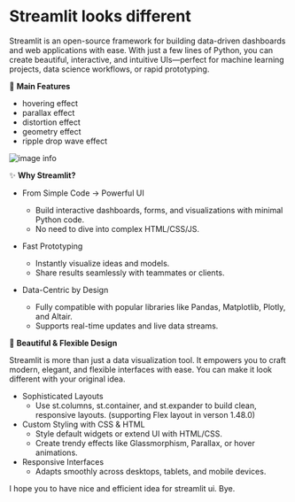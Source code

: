# Streamlit looks different


Streamlit is an open-source framework for building data-driven dashboards and web applications with ease. With just a few lines of Python, you can create beautiful, interactive, and intuitive UIs—perfect for machine learning projects, data science workflows, or rapid prototyping.

🐬 **Main Features**
- hovering effect
- parallax effect
- distortion effect
- geometry effect
- ripple drop wave effect

![image info](./images/looks_different.gif)

✨ **Why Streamlit?**

- From Simple Code → Powerful UI
   - Build interactive dashboards, forms, and visualizations with minimal Python code.
   - No need to dive into complex HTML/CSS/JS.

- Fast Prototyping
   - Instantly visualize ideas and models.
   - Share results seamlessly with teammates or clients.

- Data-Centric by Design
   - Fully compatible with popular libraries like Pandas, Matplotlib, Plotly, and Altair.
   - Supports real-time updates and live data streams.

🎨 **Beautiful & Flexible Design**

Streamlit is more than just a data visualization tool.
It empowers you to craft modern, elegant, and flexible interfaces with ease.
You can make it look different with your original idea.

- Sophisticated Layouts
  - Use st.columns, st.container, and st.expander to build clean, responsive layouts. (supporting Flex layout in verson 1.48.0)
- Custom Styling with CSS & HTML
  - Style default widgets or extend UI with HTML/CSS.
  - Create trendy effects like Glassmorphism, Parallax, or hover animations.
- Responsive Interfaces
  - Adapts smoothly across desktops, tablets, and mobile devices.

I hope you to have nice and efficient idea for streamlit ui. Bye.




